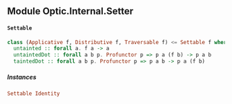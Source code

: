 ## Module Optic.Internal.Setter

#### `Settable`

``` purescript
class (Applicative f, Distributive f, Traversable f) <= Settable f where
  untainted :: forall a. f a -> a
  untaintedDot :: forall a b p. Profunctor p => p a (f b) -> p a b
  taintedDot :: forall a b p. Profunctor p => p a b -> p a (f b)
```

##### Instances
``` purescript
Settable Identity
```


